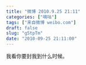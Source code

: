 ```yaml
---
title: "微博 2010.9.25 21:11"
categories: ["嘀咕"]
tags: ["来自微博 weibo.com"]
draft: false
slug: "g5tpTm"
date: "2010-09-25 21:11:00"
---
```


<p>我看你要封我到什么时候。 ​​​​</p>
